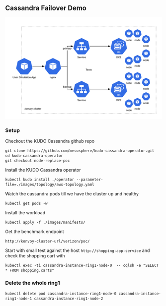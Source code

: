 
## Cassandra Failover Demo

![failover](./resources/poc-diagram.png) 



### Setup

Checkout the KUDO Cassandra github repo
```
git clone https://github.com/mesosphere/kudo-cassandra-operator.git 
cd kudo-cassandra-operator
git checkout node-replace-poc
```

Install the KUDO Cassandra operator

```
kubectl kudo install ./operator --parameter-file=./images/topology/aws-topology.yaml
```

Watch the cassandra pods till we have the cluster up and healthy

```
kubectl get pods -w
```

Install the workload

```
kubectl apply -f ./images/manifests/
```

Get the benchmark endpoint

```
http://konvoy-cluster-url/verizon/poc/
```

Start with small test against the host `http://shopping-app-service` and check the shopping cart with 

```
kubectl exec -ti cassandra-instance-ring1-node-0  -- cqlsh -e "SELECT * FROM shopping.carts"
```

### Delete the whole ring1

```
kubectl delete pod cassandra-instance-ring1-node-0 cassandra-instance-ring1-node-1 cassandra-instance-ring1-node-2
```

